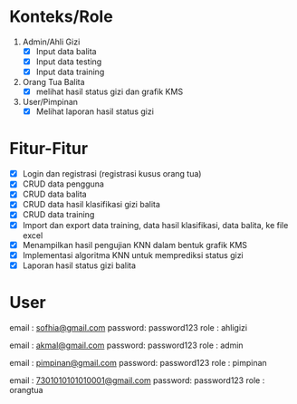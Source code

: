# Konteks/Role

1. Admin/Ahli Gizi
    - [x] Input data balita
    - [x] Input data testing
    - [x] Input data training
2. Orang Tua Balita
    - [x] melihat hasil status gizi dan grafik KMS
3. User/Pimpinan
    - [x] Melihat laporan hasil status gizi

# Fitur-Fitur

- [x] Login dan registrasi (registrasi kusus orang tua)
- [x] CRUD data pengguna
- [x] CRUD data balita
- [x] CRUD data hasil klasifikasi gizi balita
- [x] CRUD data training
- [x] Import dan export data training, data hasil klasifikasi, data balita, ke file excel
- [x] Menampilkan hasil pengujian KNN dalam bentuk grafik KMS
- [x] Implementasi algoritma KNN untuk memprediksi status gizi
- [x] Laporan hasil status gizi balita

# User

email   : sofhia@gmail.com
password: password123
role    : ahligizi

email   : akmal@gmail.com
password: password123
role    : admin

email   : pimpinan@gmail.com
password: password123
role    : pimpinan

email   : 7301010101010001@gmail.com
password: password123
role    : orangtua
